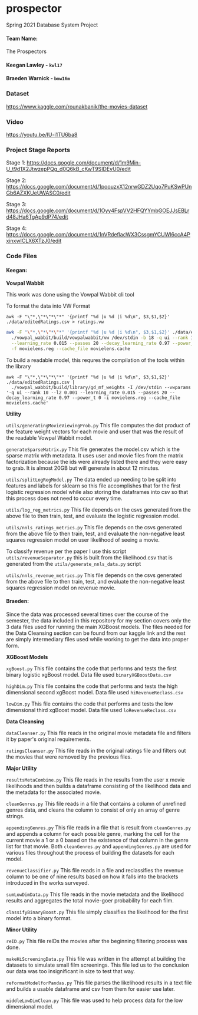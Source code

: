 # prospector
Spring 2021 Database System Project

#### Team Name: 
The Prospectors
#### Keegan Lawley - `kwl17`
#### Braeden Warnick - `bmw16m`

### Dataset

https://www.kaggle.com/rounakbanik/the-movies-dataset

### Video

https://youtu.be/IU-i1TU6ba8


### Project Stage Reports
Stage 1: https://docs.google.com/document/d/1m9Min-U_t9d1X2JtwzepPQg_d0Q6kB_cKwT9SIDEyU0/edit

Stage 2: https://docs.google.com/document/d/1poouzxX12nrwGDZ2Uqo7PuKSwPUnGb6AZXKUeUWASC0/edit

Stage 3: https://docs.google.com/document/d/1Oyy4FspVV2HFQYYmbGOEJJsEBLrd48JHa6TgAp9dP74/edit

Stage 4: https://docs.google.com/document/d/1nVRdeflacWX3CssgmYCUWl6ccA4PxinxwICLX6XTzJ0/edit


### Code Files

#### Keegan: 

<strong>Vowpal Wabbit</strong>

This work was done using the Vowpal Wabbit cli tool 

To format the data into VW Format
```
awk -F "\"*,\"*\"*\"*" '{printf "%d |u %d |i %d\n", $3,$1,$2}' ./data/editedRatings.csv > ratings.vw
```

```bash
awk -F "\"*,\"*\"*\"*" '{printf "%d |u %d |i %d\n", $3,$1,$2}' ./data/editedRatings.csv | \
  ./vowpal_wabbit/build/vowpalwabbit/vw /dev/stdin -b 18 -q ui --rank 10 --l2 0.001 \
  --learning_rate 0.015 --passes 20 --decay_learning_rate 0.97 --power_t 0 \
  -f movielens.reg --cache_file movielens.cache
```

To build a readable model, this requres the compilation of the tools within the library
```
awk -F "\"*,\"*\"*\"*" '{printf "%d |u %d |i %d\n", $3,$1,$2}' ./data/editedRatings.csv | 
  ./vowpal_wabbit/build/library/gd_mf_weights -I /dev/stdin --vwparams '-q ui --rank 10 --l2 0.001 --learning_rate 0.015 --passes 20 --decay_learning_rate 0.97 --power_t 0 -i movielens.reg --cache_file movielens.cache' 
```

<strong>Utility</strong>

`utils/generatingMovieViewingProb.py` This file computes the dot product of the feature weight vectors  for each movie and user that was the result of the readable Vowpal Wabbit model. 

`generateSparseMatrix.py` This file generates the model.csv which is the sparse matrix with metadata. It uses user and movie files from the matrix factorization because the ids were already listed there and they were easy to grab. It is almost 20GB but will generate in about 12 minutes. 

`utils/splitLogRegModel.py` The data ended up needing to be split into features and labels for sklearn so this file accomplishes that for the first logistic regression model while also storing the dataframes into csv so that this process does not need to occur every time.

`utils/log_reg_metrics.py` This file depends on the csvs generated from the above file to then train, test, and evaluate the logistic regression model.

`utils/nnls_ratings_metrics.py` This file depends on the csvs generated from the above file to then train, test, and evaluate the non-negative least squares regression model on user likelihood of seeing a movie.

To classify revenue per the paper I use this script `utils/revenueSeparator.py` this is built from the likelihood.csv that is generated from the `utils/generate_nnls_data.py` script

`utils/nnls_revenue_metrics.py` This file depends on the csvs generated from the above file to then train, test, and evaluate the non-negative least squares regression model on revenue movie.

#### Braeden:

Since the data was processed several times over the course of the semester, the data included in this repository for my section covers only the 3 data files used for running the main XGBoost models. The files needed for the Data Cleansing section can be found from our kaggle link and the rest are simply intermediary files used while working to get the data into proper form.

<strong>XGBoost Models</strong>

`xgBoost.py` This file contains the code that performs and tests the first binary logistic xgBoost model. Data file used `binaryXGBoostData.csv`

`highDim.py` This file contains the code that performs and tests the high dimensional second xgBoost model. Data file used `hiRevenueReclass.csv`

`lowDim.py` This file contains the code that performs and tests the low dimensional third xgBoost model. Data file used `loRevenueReclass.csv`

<strong>Data Cleansing</strong>

`dataCleanser.py` This file reads in the original movie metadata file and filters it by paper's original requirements.

`ratingsCleanser.py` This file reads in the original ratings file and filters out the movies that were removed by the previous files.

<strong>Major Utility</strong>

`resultsMetaCombine.py` This file reads in the results from the user x movie likelihoods and then builds a dataframe consisting of the likelihood data and the metadata for the associated movie.

`cleanGenres.py` This file reads in a file that contains a column of unrefined genres data, and cleans the column to consist of only an array of genre strings.

`appendingGenres.py` This file reads in a file that is result from `cleanGenres.py` and appends a column for each possible genre, marking the cell for the current movie a 1 or a 0 based on the existence of that column in the genre list for that movie. Both `cleanGenres.py` and `appendingGenres.py` are used for various files throughout the process of building the datasets for each model.

`revenueClassifier.py` This file reads in a file and reclassifies the revenue column to be one of nine results based on how it falls into the brackets introduced in the works surveyed.

`sumLowDimData.py` This file reads in the movie metadata and the likelihood results and aggregates the total movie-goer probability for each film.

`classifyBinaryBoost.py` This file simply classifies the likelihood for the first model into a binary format.

<strong>Minor Utility</strong>

`reID.py` This file reIDs the movies after the beginning filtering process was done.

`makeHiScreeningData.py` This file was written in the attempt at building the datasets to simulate small film screenings. This file led us to the conclusion our data was too insignificant in size to test that way.

`reformatModelforPandas.py` This file parses the likelihood results in a text file and builds a usable dataframe and csv from them for easier use later.

`middleLowDimClean.py` This file was used to help process data for the low dimensional model.

